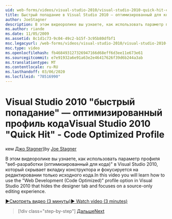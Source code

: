 ```yaml
---
uid: web-forms/videos/visual-studio-2010/visual-studio-2010-quick-hit-code-optimized-profile
title: Быстрый попадание в Visual Studio 2010 — оптимизированный для кода профиль | Документация Майкрософт
author: JoeStagner
description: В этом видеоролике вы узнаете, как использовать параметр профиля &quot;веб-разработки (оптимизированный для кода)&quot; в Visual Studio 2010, который скрывает вкладку конструктора и...
ms.author: riande
ms.date: 11/05/2009
ms.assetid: 8c1d1c73-9c04-49c2-b15f-3c95b80dfbf1
msc.legacyurl: /web-forms/videos/visual-studio-2010/visual-studio-2010-quick-hit-code-optimized-profile
msc.type: video
ms.openlocfilehash: fb468493127326947166d68eff6d3ee11e673e61
ms.sourcegitcommit: e7e91932a6e91a63e2e46417626f39d6b244a3ab
ms.translationtype: MT
ms.contentlocale: ru-RU
ms.lasthandoff: 03/06/2020
ms.locfileid: "78516990"
---
```

# <a name="visual-studio-2010-quick-hit---code-optimized-profile"></a><span data-ttu-id="2915d-103">Visual Studio 2010 "быстрый попадание" — оптимизированный профиль кода</span><span class="sxs-lookup"><span data-stu-id="2915d-103">Visual Studio 2010 "Quick Hit" - Code Optimized Profile</span></span>

<span data-ttu-id="2915d-104">кем [Джо Stagner)](https://github.com/JoeStagner)</span><span class="sxs-lookup"><span data-stu-id="2915d-104">by [Joe Stagner](https://github.com/JoeStagner)</span></span>

<span data-ttu-id="2915d-105">В этом видеоролике вы узнаете, как использовать параметр профиля &quot;веб-разработки (оптимизированный для кода)&quot; в Visual Studio 2010, который скрывает вкладку конструктора и фокусируется на редактировании только исходного кода.</span><span class="sxs-lookup"><span data-stu-id="2915d-105">In this video you will learn how to use the &quot;Web Development (Code Optimized)&quot; profile option in Visual Studio 2010 that hides the designer tab and focuses on a source-only editing experience.</span></span> 

[<span data-ttu-id="2915d-106">&#9654;Смотреть видео (3 минуты)</span><span class="sxs-lookup"><span data-stu-id="2915d-106">&#9654; Watch video (3 minutes)</span></span>](https://channel9.msdn.com/Blogs/ASP-NET-Site-Videos/visual-studio-2010-quick-hit-code-optimized-profile)

> [!div class="step-by-step"]
> [<span data-ttu-id="2915d-107">Дальше</span><span class="sxs-lookup"><span data-stu-id="2915d-107">Next</span></span>](visual-studio-2010-quick-hit-code-search-view-hierarchy.md)
